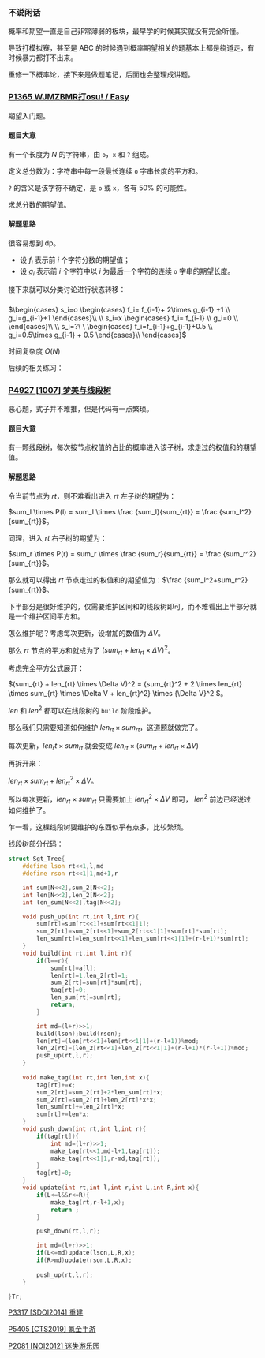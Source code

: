 ### 不说闲话

概率和期望一直是自己非常薄弱的板块，最早学的时候其实就没有完全听懂。

导致打模拟赛，甚至是 ABC 的时候遇到概率期望相关的题基本上都是绕道走，有时候暴力都打不出来。

重修一下概率论，接下来是做题笔记，后面也会整理成讲题。

### [P1365 WJMZBMR打osu! / Easy](https://www.luogu.com.cn/problem/P1365)

期望入门题。

#### 题目大意

有一个长度为 $N$ 的字符串，由 `o`，`x` 和 `?` 组成。

定义总分数为：字符串中每一段最长连续 `o` 字串长度的平方和。

`?` 的含义是该字符不确定，是 `o` 或 `x`，各有 $50 \%$ 的可能性。

求总分数的期望值。

#### 解题思路

很容易想到 dp。

- 设 $f_i$ 表示前 $i$ 个字符分数的期望值；
- 设 $g_i$ 表示前 $i$ 个字符中以 $i$ 为最后一个字符的连续 `o` 字串的期望长度。

接下来就可以分类讨论进行状态转移：

##### 

$\begin{cases} s_i=o \begin{cases} f_i= f_{i-1}+ 2\times g_{i-1} +1 \\ g_i=g_{i-1}+1 \end{cases}\\ \\ s_i=x \begin{cases} f_i= f_{i-1} \\ g_i=0 \\ \end{cases}\\ \\ s_i=?\ \ \begin{cases} f_i=f_{i-1}+g_{i-1}+0.5 \\ g_i=0.5\times g_{i-1} + 0.5  \end{cases}\\ \end{cases}$

时间复杂度 $O(N)$

后续的相关练习：

### [P4927 [1007] 梦美与线段树](https://www.luogu.com.cn/problem/P4927)

恶心题，式子并不难推，但是代码有一点繁琐。

#### 题目大意

有一颗线段树，每次按节点权值的占比的概率进入该子树，求走过的权值和的期望值。

#### 解题思路

令当前节点为 $rt$，则不难看出进入 $rt$ 左子树的期望为：

$sum_l \times P(l) = sum_l \times \frac {sum_l}{sum_{rt}} = \frac {sum_l^2}{sum_{rt}}$。

同理，进入 $rt$ 右子树的期望为：

$sum_r \times P(r) = sum_r \times \frac {sum_r}{sum_{rt}} = \frac {sum_r^2}{sum_{rt}}$。

那么就可以得出 $rt$ 节点走过的权值和的期望值为：$\frac {sum_l^2+sum_r^2}{sum_{rt}}$。

下半部分是很好维护的，仅需要维护区间和的线段树即可，而不难看出上半部分就是一个维护区间平方和。

怎么维护呢？考虑每次更新，设增加的数值为 $\Delta V$。

那么 $rt$ 节点的平方和就成为了 $(sum_{rt} + len_{rt} \times \Delta V)^2$。

考虑完全平方公式展开：

$(sum_{rt} + len_{rt} \times \Delta V)^2 = {sum_{rt}^2 + 2 \times len_{rt} \times sum_{rt} \times \Delta V + len_{rt}^2} \times {\Delta V}^2 $。

$len$ 和 ${len}^2$ 都可以在线段树的 `build` 阶段维护。

那么我们只需要知道如何维护 $len_{rt} \times sum_{rt}$，这道题就做完了。

每次更新，$len_rt \times sum_{rt}$ 就会变成 $len_{rt} \times (sum_{rt} + len_{rt} \times \Delta V)$

再拆开来：

$len_{rt} \times sum_{rt} + len_{rt}^2 \times \Delta V$。

所以每次更新，$len_{rt} \times sum_{rt}$ 只需要加上 $len_{rt}^2 \times \Delta V$ 即可， $len^2$ 前边已经说过如何维护了。

乍一看，这棵线段树要维护的东西似乎有点多，比较繁琐。

线段树部分代码：

```cpp
struct Sgt_Tree{
    #define lson rt<<1,l,md
    #define rson rt<<1|1,md+1,r

    int sum[N<<2],sum_2[N<<2];
    int len[N<<2],len_2[N<<2]; 
    int len_sum[N<<2],tag[N<<2];

    void push_up(int rt,int l,int r){
        sum[rt]=sum[rt<<1]+sum[rt<<1|1];
        sum_2[rt]=sum_2[rt<<1]+sum_2[rt<<1|1]+sum[rt]*sum[rt];
        len_sum[rt]=len_sum[rt<<1]+len_sum[rt<<1|1]+(r-l+1)*sum[rt];
    }
    void build(int rt,int l,int r){
        if(l==r){
            sum[rt]=a[l];
            len[rt]=1,len_2[rt]=1;
            sum_2[rt]=sum[rt]*sum[rt];
            tag[rt]=0;
            len_sum[rt]=sum[rt];
            return;
        }

        int md=(l+r)>>1;
        build(lson);build(rson);
        len[rt]=(len[rt<<1]+len[rt<<1|1]+(r-l+1))%mod;
        len_2[rt]=(len_2[rt<<1]+len_2[rt<<1|1]+(r-l+1)*(r-l+1))%mod;
        push_up(rt,l,r);
    }
    
    void make_tag(int rt,int len,int x){
        tag[rt]+=x;
        sum_2[rt]=sum_2[rt]+2*len_sum[rt]*x;
        sum_2[rt]=sum_2[rt]+len_2[rt]*x*x;
        len_sum[rt]+=len_2[rt]*x;
        sum[rt]+=len*x;  
    }
    void push_down(int rt,int l,int r){
        if(tag[rt]){
            int md=(l+r)>>1;
            make_tag(rt<<1,md-l+1,tag[rt]);
            make_tag(rt<<1|1,r-md,tag[rt]);
        }
        tag[rt]=0;
    }
    void update(int rt,int l,int r,int L,int R,int x){
        if(L<=l&&r<=R){
            make_tag(rt,r-l+1,x);
            return ;
        }

        push_down(rt,l,r);

        int md=(l+r)>>1;        
        if(L<=md)update(lson,L,R,x);
        if(R>md)update(rson,L,R,x);
        
        push_up(rt,l,r);
    }

}Tr;
```

[P3317 [SDOI2014] 重建](https://www.luogu.com.cn/problem/P3317)

[P5405 [CTS2019] 氪金手游](https://www.luogu.com.cn/problem/P5405)

[P2081 [NOI2012] 迷失游乐园](https://www.luogu.com.cn/problem/P2081)